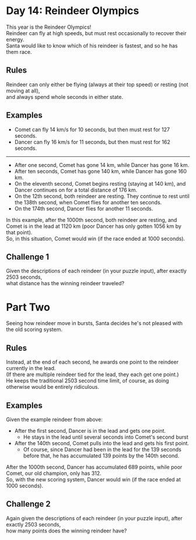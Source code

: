 # Day 14: Reindeer Olympics

This year is the Reindeer Olympics!  
Reindeer can fly at high speeds, but must rest occasionally to recover their energy.  
Santa would like to know which of his reindeer is fastest, and so he has them race.

## Rules

Reindeer can only either be flying (always at their top speed) or resting (not moving at all),  
and always spend whole seconds in either state.

## Examples

* Comet can fly 14 km/s for 10 seconds, but then must rest for 127 seconds.
* Dancer can fly 16 km/s for 11 seconds, but then must rest for 162 seconds.
---
* After one second, Comet has gone 14 km, while Dancer has gone 16 km.  
* After ten seconds, Comet has gone 140 km, while Dancer has gone 160 km.  
* On the eleventh second, Comet begins resting (staying at 140 km), and Dancer continues on for a total distance of 176 km.  
* On the 12th second, both reindeer are resting. They continue to rest until the 138th second, when Comet flies for another ten seconds. 
* On the 174th second, Dancer flies for another 11 seconds.

In this example, after the 1000th second, both reindeer are resting, and Comet is in the lead at 1120 km (poor Dancer has only gotten 1056 km by that point).  
So, in this situation, Comet would win (if the race ended at 1000 seconds).

## Challenge 1

Given the descriptions of each reindeer (in your puzzle input), after exactly 2503 seconds,  
what distance has the winning reindeer traveled?

# Part Two

Seeing how reindeer move in bursts, Santa decides he's not pleased with the old scoring system.

## Rules

Instead, at the end of each second, he awards one point to the reindeer currently in the lead.  
(If there are multiple reindeer tied for the lead, they each get one point.)  
He keeps the traditional 2503 second time limit, of course, as doing otherwise would be entirely ridiculous.

## Examples

Given the example reindeer from above:

* After the first second, Dancer is in the lead and gets one point. 
    * He stays in the lead until several seconds into Comet's second burst
* After the 140th second, Comet pulls into the lead and gets his first point. 
    * Of course, since Dancer had been in the lead for the 139 seconds before that, he has accumulated 139 points by the 140th second.

After the 1000th second, Dancer has accumulated 689 points, while poor Comet, our old champion, only has 312.  
So, with the new scoring system, Dancer would win (if the race ended at 1000 seconds).

## Challenge 2

Again given the descriptions of each reindeer (in your puzzle input), after exactly 2503 seconds,  
how many points does the winning reindeer have?